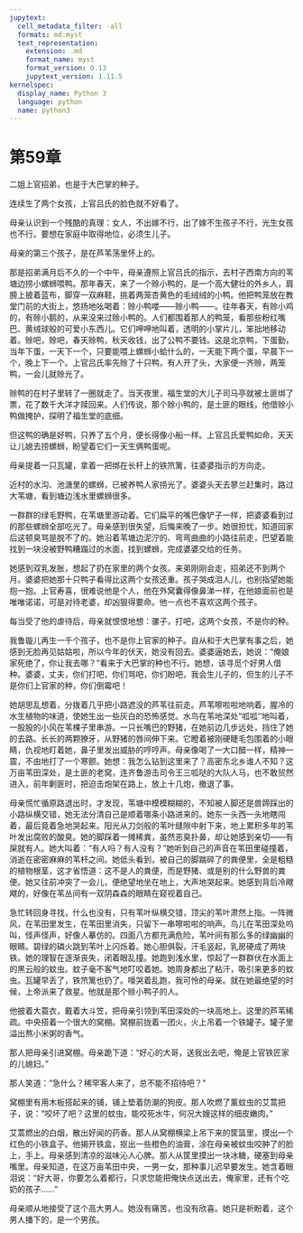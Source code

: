 ```yaml
---
jupytext:
  cell_metadata_filter: -all
  formats: md:myst
  text_representation:
    extension: .md
    format_name: myst
    format_version: 0.13
    jupytext_version: 1.11.5
kernelspec:
  display_name: Python 3
  language: python
  name: python3
---
```

# 第59章 

二姐上官招弟，也是于大巴掌的种子。 

连续生了两个女孩，上官吕氏的脸色就不好看了。 

母亲认识到一个残酷的真理：女人，不出嫁不行，出了嫁不生孩子不行，光生女孩也不行。要想在家庭中取得地位，必须生儿子。 

母亲的第三个孩子，是在芦苇荡里怀上的。 

那是招弟满月后不久的一个中午，母亲遵照上官吕氏的指示，去村子西南方向的苇塘边捞小螺蛳喂鸭。那年春天，来了一个赊小鸭的，是一个高大健壮的外乡人，肩膀上披着蓝布，脚穿一双麻鞋，挑着两笼杏黄色的毛绒绒的小鸭。他把鸭笼放在教堂门前的大街上，悠扬地吆喝着：赊小鸭喽——赊小鸭——。往年春天，有赊小鸡的，有赊小鹅的，从来没来过赊小鸭的。人们都围着那人的鸭笼，看那些粉红嘴巴、黄绒球般的可爱小东西儿。它们呷呷地叫着，透明的小掌片儿，笨拙地移动着。赊吧，赊吧，春天赊鸭，秋天收钱，出了公鸭不要钱。这是北京鸭，下蛋勤，当年下蛋，一天下一个，只要能喂上螺蛳小蛤什么的，一天能下两个蛋，早晨下一个，晚上下一个。上官吕氏率先赊了十只鸭，有人开了头，大家便一齐赊，两笼鸭，一会儿就赊光了。 

赊鸭的在村子里转了一圈就走了。当天夜里，福生堂的大儿子司马亭就被土匪绑了票，花了数千大洋才赎回来。人们传说，那个赊小鸭的，是土匪的眼线，他借赊小鸭做掩护，探明了福生堂的底细。 

但这鸭的确是好鸭，只养了五个月，便长得像小船一样。上官吕氏爱鸭如命，天天让儿媳去捞螺蛳，盼望着它们一天生俩鸭蛋呢。 

母亲提着一只瓦罐，拿着一把绑在长杆上的铁笊篱，往婆婆指示的方向走。 

近村的水沟、池溏里的螺蛳，已被养鸭人家捞光了。婆婆头天去蓼兰赶集时，路过大苇塘，看到塘边浅水里螺蛳很多。 

一群群的绿毛野鸭，在苇塘里游动着。它们扁平的嘴巴像铲子一样，把婆婆看到过的那些螺蛳全部吃光了。母亲感到很失望，后悔来晚了一步。她很担忧，知道回家后这顿臭骂是脱不了的。她沿着苇塘边泥泞的、弯弯曲曲的小路往前走，巴望着能找到一块没被野鸭糟蹋过的水面，找到螺蛳，完成婆婆交给的任务。 

她感到双乳发胀，想起了扔在家里的两个女孩。来弟刚刚会走，招弟还不到两个月。婆婆把她那十只鸭子看得比这两个女孩还重。孩子哭成泪人儿，也别指望她能抱一抱。上官寿喜，很难说他是个人，他在外窝囊得像鼻涕一样，在他娘面前也是唯唯诺诺，可是对待老婆，却凶狠得要命。他一点也不喜欢这两个孩子。 

每当受了他的虐待后，母亲就恨恨地想：骡子，打吧，这两个女孩，不是你的种。 

我鲁璇儿再生一千个孩子，也不是你上官家的种子。自从和于大巴掌有事之后，她感到无脸再见姑姑啦，所以今年的伏天，她没有回去。婆婆逼她去，她说：“俺娘家死绝了，你让我去哪？”看来于大巴掌的种也不行。她想，该寻觅个好男人借种。婆婆，丈夫，你们打吧，你们骂吧，你们盼吧，我会生儿子的，但生的儿子不是你们上官家的种，你们倒霉吧！ 

她胡思乱想着，分拨着几乎把小路遮没的芦苇往前走。芦苇嚓啦啦地响着，腥冷的水生植物的味道，使她生出一些灰白的恐怖感觉。水鸟在苇地深处“呱呱‘’地叫着，一股股的小风在苇棵子里串游。一只长嘴巴的野猪，在她前边几步远处，挡住了她的去路。长长的两颗獠牙，从野猪的唇间伸下来。它瞪着被刚硬睫毛包围着的小眼睛，仇视地盯着她，鼻子里发出威胁的哼哼声。母亲像喝了一大口醋一样，精神一震，不由地打了一个寒颤。她想：我怎么钻到这里来了？高密东北乡谁人不知？这万亩苇田深处，是土匪的老窝，连齐鲁游击司令王三呱哒的大队人马，也不敢贸然进入，前年剿匪时，把迫击炮架在路上，放上十几炮，撤退了事。 

母亲慌忙循原路退出时，才发现，苇塘中模模糊糊的，不知被人脚还是兽蹄踩出的小路纵横交错，她无法分清自己是顺着哪条小路进来的。她东一头西一头地瞎闯着，最后竟着急地哭起来。阳光从刀剑般的苇叶缝隙中射下来，地上累积多年的苇叶发出腐败的酸臭。她的脚踩着一摊稀粪，虽然恶臭扑鼻，却让她感到亲切——有屎就有人。她大叫着：“有人吗？有人没有？”她听到自己的声音在苇田里碰撞着，消逝在密密麻麻的苇杆之间。她低头看到，被自己的脚踹碎了的粪便里，全是粗糙的植物根茎，这才省悟道：这不是人的粪便，而是野猪、或是别的什么野兽的粪便。她又往前冲突了一会儿，便绝望地坐在地上，大声地哭起来。她感到背后冷飕飕的，好像在苇丛间有一双阴森森的眼睛在窥视着自己。 

急忙转回身寻找，什么也没有，只有苇叶纵横交错，顶尖的苇叶肃然上指。一阵微风，在苇田里发生，在苇田里消失，只留下一串嚓啦啦的响声。鸟儿在苇田深处呜叫，怪声怪声，好像人摹仿的。四面八方都充满危险，苇叶间有那么多的绿幽幽的眼睛。碧绿的磷火跳到苇叶上闪烁着。她心胆俱裂，汗毛竖起，乳房硬成了两块铁。她的理智在逐渐丧失，闭着眼乱撞。她跑到浅水里，惊起了一群群伏在水面上的黑云般的蚊虫。蚊子毫不客气地叮咬着她。她周身都出了粘汗，吸引来更多的蚊虫。瓦罐早丢了，铁笊篱也扔了。嚎哭着乱跑，我可怜的母亲。就在她最绝望的时候，上帝派来了救星。他就是那个赊小鸭子的人。 

他披着大蓑衣，戴着大斗笠，把母亲引领到苇田深处的一块高地上。这里的芦苇稀疏。中央搭着一个很大的窝棚。窝棚前拢着一团火，火上吊着一个铁罐子。罐子里溢出熬小米粥的香气。 

那人把母亲引进窝棚。母亲跪下道：“好心的大哥，送我出去吧，俺是上官铁匠家的儿媳妇。” 

那人笑道：“急什么？稀罕客人来了，总不能不招待吧？” 

窝棚里有用木板搭起来的铺，铺上垫着防潮的狗皮。那人吹燃了薰蚊虫的艾蒿把子，说：“咬坏了吧？这里的蚊虫，能咬死水牛，何况大嫂这样的细皮嫩肉。” 

艾蒿燃出的白烟，散出好闻的药香。那人从窝棚横梁上吊下来的筐篮里，摸出一个红色的小铁盒子。他揭开铁盒，抠出一些橙色的油膏，涂在母亲被蚊虫咬肿了的脸上，手上。母亲感到清凉的滋味沁人心脾。那人从筐里摸出一块冰糖，硬塞到母亲嘴里。母亲知道，在这万亩苇田中央，一男一女，那种事儿迟早要发生。她含着眼泪说：“好大哥，你要怎么着都行，只求您能把俺快点送出去，俺家里，还有个吃奶的孩子……” 

母亲顺从地接受了这个高大男人。她没有痛苦，也没有欣喜。她只是祈盼着，这个男人播下的，是一个男孩。 

